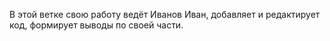 В этой ветке свою работу ведёт Иванов Иван, добавляет и редактирует код, формирует выводы по своей части.

